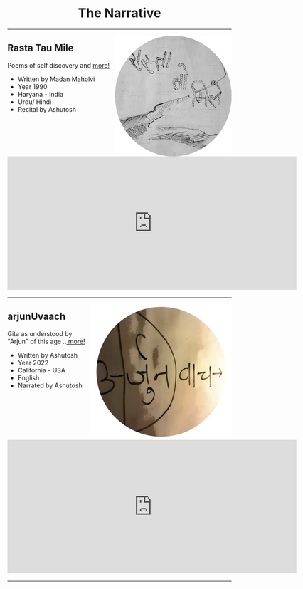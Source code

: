 <center> <h1> The Narrative </h1> </center>

----

<a href=https://poems.shutri.com>
  <img src=./titleSmallCircle.jpg alt="Rasta Tau Mile" align="right">
</a>

## Rasta Tau Mile
 Poems of self discovery and <a href="https://poems.shutri.com" target="_blank"> more!</a>
  - Written by Madan Maholvi
  - Year 1990
  - Haryana - India
  - Urdu/ Hindi
  - Recital by Ashutosh

<center>
<iframe src="https://archive.org/embed/rastaTauMile&playlist=1&list_width=150" width="650" height="300" frameborder="0" webkitallowfullscreen="true" mozallowfullscreen="true" allowfullscreen></iframe>
</center>


----

<a href=https://gita.shutri.com>
  <img src=./arjunUvaach_circle_small.jpeg  alt="arjunUvaach" align="right" >
</a>

## arjunUvaach

Gita as understood by "Arjun" of this age ..<a href="https://gita.shutri.com" target="_blank"> more! </a> </p>
- Written by Ashutosh
- Year 2022
- California - USA
- English
- Narrated by Ashutosh

<center>
   <iframe src="https://archive.org/embed/arjunUvaach&playlist=1&list_width=150" width="650" height="300" frameborder="0" webkitallowfullscreen="true" mozallowfullscreen="true" allowfullscreen></iframe>
</center>

----

